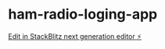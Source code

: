 # ham-radio-loging-app

[Edit in StackBlitz next generation editor ⚡️](https://stackblitz.com/~/github.com/CT1FHL/ham-radio-loging-app)